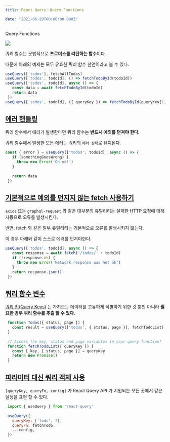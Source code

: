 ```yaml
---
title: React Query：Query Functions

date: "2021-06-29T00:00:00.000Z"
---
```


Query Functions

<!-- more -->

![](https://github.com/tannerlinsley/react-query/raw/master/media/repo-dark.png)

쿼리 함수는 문법적으로 **프로미스를 리턴하는 함수**이다.

때문에 아래의 예제는 모두 유효한 쿼리 함수 선언이라고 볼 수 있다.

```jsx
useQuery(['todos'], fetchAllTodos)
useQuery(['todos', todoId], () => fetchTodoById(todoId))
useQuery(['todos', todoId], async () => {
   const data = await fetchTodoById(todoId)
   return data
 })
useQuery(['todos', todoId], ({ queryKey }) => fetchTodoById(queryKey[1]))
```

## [에러 핸들링](https://react-query.tanstack.com/guides/query-functions#handling-and-throwing-errors)

쿼리 함수에서 에러가 발생한다면 쿼리 함수는 **반드시 예외를 던져야 한다.**

쿼리 함수에서 발생한 모든 에러는 쿼리의 `에러 상태`로 유지된다.

```jsx
const { error } = useQuery(['todos', todoId], async () => {
   if (somethingGoesWrong) {
     throw new Error('Oh no!')
   }
 
   return data
 })
```

## [기본적으로 예외를 던지지 않는 fetch 사용하기](https://react-query.tanstack.com/guides/query-functions#usage-with-fetch-and-other-clients-that-do-not-throw-by-default)

`axios` 또는 `graphql-request` 와 같은 대부분의 유틸리티는 실패한 HTTP 요청에 대해 자동으로 오류를 발생시킨다.

반면, fetch 와 같은 일부 유틸리티는 기본적으로 오류를 발생시키지 않는다.

이 경우 아래와 같이 스스로 에러를 던져야한다.

```jsx
useQuery(['todos', todoId], async () => {
   const response = await fetch('/todos/' + todoId)
   if (!response.ok) {
     throw new Error('Network response was not ok')
   }
   return response.json()
 })
```

## [쿼리 함수 변수](https://react-query.tanstack.com/guides/query-functions#query-function-variables)

[쿼리 키(Query Keys)](https://react-query.tanstack.com/guides/query-keys) 는 가져오는 데이터를 고유하게 식별하기 위한 것 뿐만 아니라 **필요한 경우 쿼리 함수를 추출 할 수 있다.**

```jsx
 function Todos({ status, page }) {
   const result = useQuery(['todos', { status, page }], fetchTodoList)
 }
 
 // Access the key, status and page variables in your query function!
 function fetchTodoList({ queryKey }) {
   const [_key, { status, page }] = queryKey
   return new Promise()
 }
 ```

## [파라미터 대신 쿼리 객체 사용](https://react-query.tanstack.com/guides/query-functions#using-a-query-object-instead-of-parameters)

`[queryKey, queryFn, config]` 가 React Query API 가 지원되는 모든 곳에서 같은 설정을 표현 할 수 있다.

```jsx
 import { useQuery } from 'react-query'
 
 useQuery({
   queryKey: ['todo', 7],
   queryFn: fetchTodo,
   ...config,
 })

```

